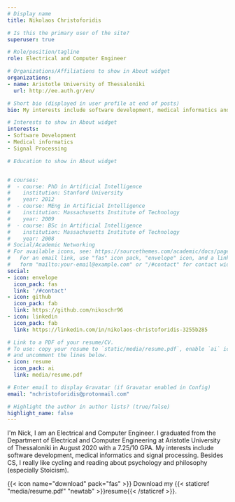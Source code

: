 ```yaml
---
# Display name
title: Nikolaos Christoforidis

# Is this the primary user of the site?
superuser: true

# Role/position/tagline
role: Electrical and Computer Engineer

# Organizations/Affiliations to show in About widget
organizations:
- name: Aristotle University of Thessaloniki
  url: http://ee.auth.gr/en/

# Short bio (displayed in user profile at end of posts)
bio: My interests include software development, medical informatics and signal processing.

# Interests to show in About widget
interests:
- Software Development
- Medical informatics
- Signal Processing

# Education to show in About widget


# courses:
#  - course: PhD in Artificial Intelligence
#    institution: Stanford University
#    year: 2012
#  - course: MEng in Artificial Intelligence
#    institution: Massachusetts Institute of Technology
#    year: 2009
#  - course: BSc in Artificial Intelligence
#    institution: Massachusetts Institute of Technology
#    year: 2008
# Social/Academic Networking
# For available icons, see: https://sourcethemes.com/academic/docs/page-builder/#icons
#   For an email link, use "fas" icon pack, "envelope" icon, and a link in the
#   form "mailto:your-email@example.com" or "/#contact" for contact widget.
social:
- icon: envelope
  icon_pack: fas
  link: '/#contact'
- icon: github
  icon_pack: fab
  link: https://github.com/nikoschr96
- icon: linkedin
  icon_pack: fab
  link: https://linkedin.com/in/nikolaos-christoforidis-3255b285

# Link to a PDF of your resume/CV.
# To use: copy your resume to `static/media/resume.pdf`, enable `ai` icons in `params.toml`, 
# and uncomment the lines below.
- icon: resume
  icon_pack: ai
  link: media/resume.pdf

# Enter email to display Gravatar (if Gravatar enabled in Config)
email: "nchristoforidis@protonmail.com"

# Highlight the author in author lists? (true/false)
highlight_name: false
---
```


I'm Nick, I am an Electrical and Computer Engineer. I graduated from the Department of Electrical and Computer Engineering at Aristotle University of Thessaloniki in August 2020 with a 7.25/10 GPA. My interests include software development, medical informatics and signal processing. Besides CS, I really like cycling and reading about psychology and philosophy (especially Stoicism).

{{< icon name="download" pack="fas" >}} Download my {{< staticref "media/resume.pdf" "newtab" >}}resume{{< /staticref >}}.
